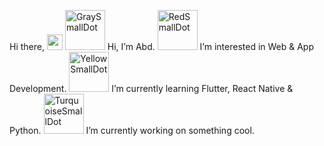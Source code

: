 Hi there, <a href="https://www.gautamkrishnar.com/"><img src="https://distok.top/stickers/754103543786504244/754108890559283200.gif" width="25px"></a>
<a href="https://emoji.gg/emoji/1815-graysmalldot"><img src="https://emoji.gg/assets/emoji/1815-graysmalldot.png" width="64px" height="64px" alt="GraySmallDot"></a> Hi, I’m Abd.
<a href="https://emoji.gg/emoji/1476-redsmalldot"><img src="https://emoji.gg/assets/emoji/1476-redsmalldot.png" width="64px" height="64px" alt="RedSmallDot"></a> I’m interested in Web & App Development. 
<a href="https://emoji.gg/emoji/1246-yellowsmalldot"><img src="https://emoji.gg/assets/emoji/1246-yellowsmalldot.png" width="64px" height="64px" alt="YellowSmallDot"></a> I’m currently learning Flutter, React Native & Python.
<a href="https://emoji.gg/emoji/3040-turquoisesmalldot"><img src="https://emoji.gg/assets/emoji/3040-turquoisesmalldot.png" width="64px" height="64px" alt="TurquoiseSmallDot"></a> I’m currently working on something cool.
